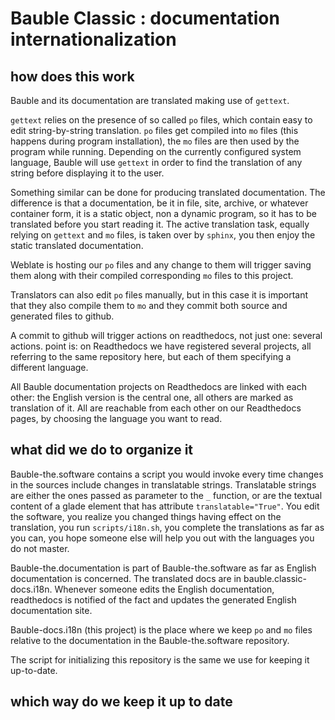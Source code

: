 # Bauble Classic : documentation internationalization

## how does this work

Bauble and its documentation are translated making use of ``gettext``.

``gettext`` relies on the presence of so called ``po`` files, which contain easy to edit string-by-string translation. ``po`` files get compiled into ``mo`` files (this happens during program installation), the ``mo`` files are then used by the program while running. Depending on the currently configured system language, Bauble will use ``gettext`` in order to find the translation of any string before displaying it to the user.

Something similar can be done for producing translated documentation. The difference is that a documentation, be it in file, site, archive, or whatever container form, it is a static object, non a dynamic program, so it has to be translated before you start reading it. The active translation task, equally relying on ``gettext`` and ``mo`` files, is taken over by ``sphinx``, you then enjoy the static translated documentation.

Weblate is hosting our ``po`` files and any change to them will trigger saving them along with their compiled corresponding ``mo`` files to this project.

Translators can also edit ``po`` files manually, but in this case it is important that they also compile them to ``mo`` and they commit both source and generated files to github.

A commit to github will trigger actions on readthedocs, not just one: several actions. point is: on Readthedocs we have registered several projects, all referring to the same repository here, but each of them specifying a different language.

All Bauble documentation projects on Readthedocs are linked with each other: the English version is the central one, all others are marked as translation of it. All are reachable from each other on our Readthedocs pages, by choosing the language you want to read.

## what did we do to organize it

Bauble-the.software contains a script you would invoke every time changes in the sources include changes in translatable strings. Translatable strings are either the ones passed as parameter to the ``_`` function, or are the textual content of a glade element that has attribute ``translatable="True"``. You edit the software, you realize you changed things having effect on the translation, you run ``scripts/i18n.sh``, you complete the translations as far as you can, you hope someone else will help you out with the languages you do not master.

Bauble-the.documentation is part of Bauble-the.software as far as English documentation is concerned. The translated docs are in bauble.classic-docs.i18n. Whenever someone edits the English documentation, readthedocs is notified of the fact and updates the generated English documentation site.

Bauble-docs.i18n (this project) is the place where we keep ``po`` and ``mo`` files relative to the documentation in the Bauble-the.software repository.

The script for initializing this repository is the same we use for keeping it up-to-date.

## which way do we keep it up to date
